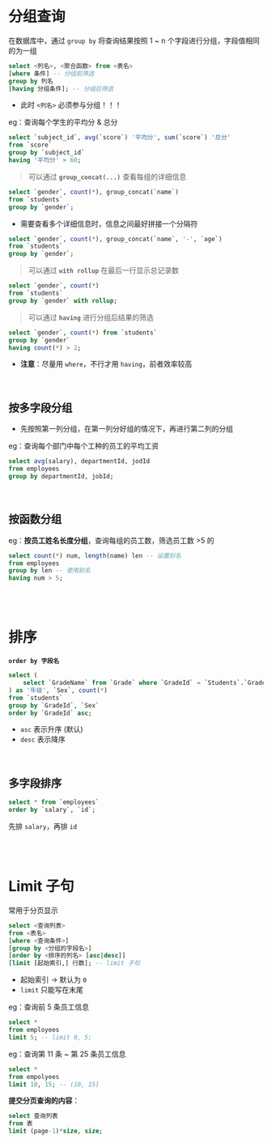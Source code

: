 # 分组查询

在数据库中，通过 `group by` 将查询结果按照 1 ~ n 个字段进行分组，字段值相同的为一组

```sql
select <列名>, <聚合函数> from <表名>
[where 条件] -- 分组前筛选
group by 列名
[having 分组条件]; -- 分组后筛选
```

-   此时 `<列名>` 必须参与分组！！！

eg：查询每个学生的平均分 & 总分

```sql
select `subject_id`, avg(`score`) '平均分', sum(`score`) '总分'
from `score`
group by `subject_id`
having '平均分' > 60;
```

> 可以通过 **`group_concat(...)`** 查看每组的详细信息

```sql
select `gender`, count(*), group_concat(`name`)
from `students`
group by `gender`;
```

-   需要查看多个详细信息时，信息之间最好拼接一个分隔符

```sql
select `gender`, count(*), group_concat(`name`, '-', `age`)
from `students`
group by `gender`;
```

> 可以通过 **`with rollup`** 在最后一行显示总记录数

```sql
select `gender`, count(*)
from `students`
group by `gender` with rollup;
```

> 可以通过 **`having`** 进行分组后结果的筛选

```sql
select `gender`, count(*) from `students`
group by `gender`
having count(*) > 2;
```

-   **注意**：尽量用 `where`，不行才用 `having`，前者效率较高

<br>

## 按多字段分组

-   先按照第一列分组，在第一列分好组的情况下，再进行第二列的分组

eg：查询每个部门中每个工种的员工的平均工资

```sql
select avg(salary), departmentId, jodId
from employees
group by departmentId, jobId;
```

<br>

## 按函数分组

eg：**按员工姓名长度分组**，查询每组的员工数，筛选员工数 >5 的

```sql
select count(*) num, length(name) len -- 设置别名
from employees
group by len -- 使用别名
having num > 5;
```

<br><br>

# 排序

**`order by 字段名`**

```sql
select (
    select `GradeName` from `Grade` where `GradeId` = `Students`.`GradeId`
) as '年级', `Sex`, count(*)
from `students`
group by `GradeId`, `Sex`
order by `GradeId` asc;
```

-   `asc` 表示升序 (默认)
-   `desc` 表示降序

<br>

## 多字段排序

```sql
select * from `employees`
order by `salary`, `id`;
```

先排 `salary`，再排 `id`

<br><br>

# Limit 子句

常用于分页显示

```sql
select <查询列表>
from <表名>
[where <查询条件>]
[group by <分组的字段名>]
[order by <排序的列名> [asc|desc]]
[limit [起始索引,] 行数]; -- limit 子句
```

-   起始索引 → 默认为 `0`
-   `limit` 只能写在末尾

eg：查询前 5 条员工信息

```sql
select *
from employees
limit 5; -- limit 0, 5;
```

eg：查询第 11 条 ~ 第 25 条员工信息

```sql
select *
from empolyees
limit 10, 15; -- (10, 15]
```

**提交分页查询的内容**：

```sql
select 查询列表
from 表
limit (page-1)*size, size;
```

<br>
